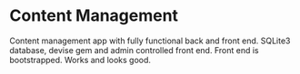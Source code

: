 # Content Management

Content management app with fully functional back and front end. SQLite3 database, devise gem and admin controlled front end. Front end is bootstrapped. Works and looks good. 
